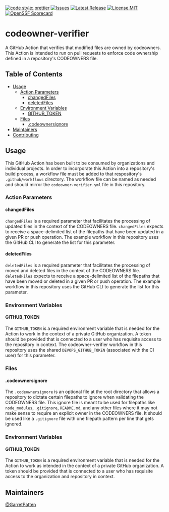 [![code style: prettier](https://img.shields.io/badge/code_style-prettier-ff69b4.svg?style=flat-square)](https://github.com/prettier/prettier)
[![Issues](https://img.shields.io/github/issues/creyD/prettier_action)](https://github.com/creyD/prettier_action/issues)
[![Latest Release](https://img.shields.io/github/v/release/creyD/prettier_action)](https://github.com/creyD/prettier_action/releases)
[![License MIT](https://img.shields.io/github/license/creyD/prettier_action)](https://github.com/creyD/prettier_action/blob/master/LICENSE)
[![OpenSSF Scorecard](https://api.securityscorecards.dev/projects/github.com/garretpatten/codeowner-verifier/badge)](https://securityscorecards.dev/viewer/?uri=github.com/garretpatten/codeowner-verifier)

# codeowner-verifier
A GitHub Action that verifies that modified files are owned by codeowners. This Action is intended to run on pull requests to enforce code ownership defined in a repository's CODEOWNERS file.

## Table of Contents
- [Usage](#usage)
	- [Action Parameters](#action-parameters)
		- [changedFiles](#changedFiles)
		- [deletedFiles](#deletedFiles)
	- [Environment Variables](#environment-variables)
		- [GITHUB_TOKEN](#GITHUB_TOKEN)
	- [Files](#files)
		- [.codeownersignore](#.codeownersignore)
- [Maintainers](#maintainers)
- [Contributing](#contributing)

## Usage

This GitHub Action has been built to be consumed by organizations and individual projects. In order to incorporate this Action into a repository's build process, a workflow file must be added to that respository's `.github/workflows` directory. The workflow file can be named as needed and should mirror the `codeowner-verifier.yml` file in this repository.

### Action Parameters
#### changedFiles
`changedFiles` is a required parameter that facilitates the processing of updated files in the context of the CODEOWNERS file. `changedFiles` expects to receive a space-delimited list of the filepaths that have been updated in a given PR or push operation. The example workflow in this repository uses the GitHub CLI to generate the list for this parameter.
#### deletedFiles
`deletedFiles` is a required parameter that facilitates the processing of moved and deleted files in the context of the CODEOWNERS file. `deletedFiles` expects to receive a space-delimited list of the filepaths that have been moved or deleted in a given PR or push operation. The example workflow in this repository uses the GitHub CLI to generate the list for this parameter.
### Environment Variables
#### GITHUB_TOKEN
The `GITHUB_TOKEN` is a required environment variable that is needed for the Action to work in the context of a private GitHub organization. A token should be provided that is connected to a user who has requisite access to the repository in context. The codeowner-verifier workflow in this repository uses the shared `DEVOPS_GITHUB_TOKEN` (associated with the CI user) for this parameter.
### Files
#### .codeownersignore
The `.codeownersignore` is an optional file at the root directory that allows a repository to dictate certain filepaths to ignore when validating the CODEOWNERS file. This ignore file is meant to be used for filepaths like `node_modules`, `.gitignore`, `README.md`, and any other files where it may not make sense to require an explicit owner in the CODEOWNERS file. It should be used like a `.gitignore` file with one filepath pattern per line that gets ignored.

### Environment Variables

#### GITHUB_TOKEN

The `GITHUB_TOKEN` is a required environment variable that is needed for the Action to work as intended in the context of a private GitHub organization. A token should be provided that is connected to a user who has requisite access to the organization and repository in context.

## Maintainers

[@GarretPatten](https://github.com/garretpatten)
